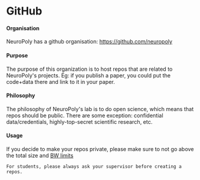 # GitHub

#### Organisation

NeuroPoly has a github organisation:
https://github.com/neuropoly

#### Purpose


The purpose of this organization is to host repos that are related to NeuroPoly's projects. Eg: if you publish a paper, you could put the code+data there and link to it in your paper.

#### Philosophy

The philosophy of NeuroPoly's lab is to do open science, which means that repos should be public. There are some exception: confidential data/credentials, highly-top-secret scientific research, etc.

#### Usage

If you decide to make your repos private, please make sure to not go above the total size and [BW limits](https://docs.github.com/en/billing/managing-billing-for-git-large-file-storage/about-billing-for-git-large-file-storage#purchasing-additional-storage-and-bandwidth)

```{note}
For students, please always ask your supervisor before creating a repos.
```